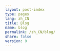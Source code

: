 ```yaml
---
layout: post-index
type: pages
lang: zh_CN
title: Blog
name: blog
permalink: /zh_CN/blog/
share: false
version: 0
---
```



